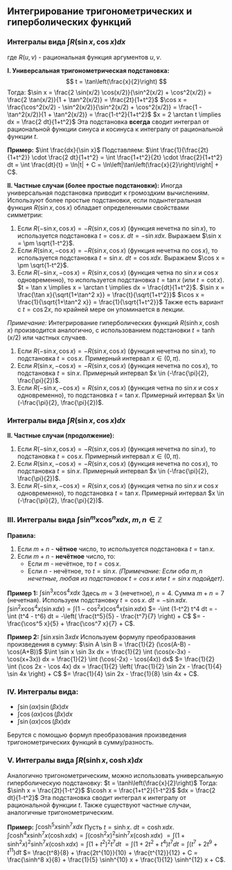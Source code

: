 ## Интегрирование тригонометрических и гиперболических функций
### Интегралы вида $\int R(\sin x, \cos x) dx$

где $R(u,v)$ - рациональная функция аргументов $u, v$.

**I. Универсальная тригонометрическая подстановка:**
$$ t = \tan\left(\frac{x}{2}\right) $$
Тогда:
$\sin x = \frac{2 \sin(x/2) \cos(x/2)}{\sin^2(x/2) + \cos^2(x/2)} = \frac{2 \tan(x/2)}{1 + \tan^2(x/2)} = \frac{2t}{1+t^2}$
$\cos x = \frac{\cos^2(x/2) - \sin^2(x/2)}{\sin^2(x/2) + \cos^2(x/2)} = \frac{1 - \tan^2(x/2)}{1 + \tan^2(x/2)} = \frac{1-t^2}{1+t^2}$
$x = 2 \arctan t \implies dx = \frac{2 dt}{1+t^2}$
Эта подстановка **всегда** сводит интеграл от рациональной функции синуса и косинуса к интегралу от рациональной функции $t$.

**Пример:**
$\int \frac{dx}{\sin x}$
Подставляем:
$\int \frac{1}{\frac{2t}{1+t^2}} \cdot \frac{2 dt}{1+t^2} = \int \frac{1+t^2}{2t} \cdot \frac{2}{1+t^2} dt = \int \frac{dt}{t} = \ln|t| + C = \ln\left|\tan\left(\frac{x}{2}\right)\right| + C$.

**II. Частные случаи (более простые подстановки):**
Иногда универсальная подстановка приводит к громоздким вычислениям. Используют более простые подстановки, если подынтегральная функция $R(\sin x, \cos x)$ обладает определенными свойствами симметрии:

1.  Если $R(-\sin x, \cos x) = -R(\sin x, \cos x)$ (функция нечетна по $\sin x$), то используется подстановка $t = \cos x$.
    $dt = -\sin x dx$. Выражаем $\sin x = \pm \sqrt{1-t^2}$.
2.  Если $R(\sin x, -\cos x) = -R(\sin x, \cos x)$ (функция нечетна по $\cos x$), то используется подстановка $t = \sin x$.
    $dt = \cos x dx$. Выражаем $\cos x = \pm \sqrt{1-t^2}$.
3.  Если $R(-\sin x, -\cos x) = R(\sin x, \cos x)$ (функция четна по $\sin x$ и $\cos x$ одновременно), то используется подстановка $t = \tan x$ (или $t = \cot x$).
    $t = \tan x \implies x = \arctan t \implies dx = \frac{dt}{1+t^2}$.
    $\sin x = \frac{\tan x}{\sqrt{1+\tan^2 x}} = \frac{t}{\sqrt{1+t^2}}$
    $\cos x = \frac{1}{\sqrt{1+\tan^2 x}} = \frac{1}{\sqrt{1+t^2}}$
	Также есть вариант с ${t = \cos 2x}$, по крайней мере он упоминается в лекции.

*Примечание:* Интегрирование гиперболических функций $R(\sinh x, \cosh x)$ производится аналогично, с использованием подстановки $t = \tanh(x/2)$ или частных случаев.

1.  Если $R(-\sin x, \cos x) = -R(\sin x, \cos x)$ (функция нечетна по $\sin x$), то подстановка $t = \cos x$. Примерный интервал $x \in (0, \pi)$.
2.  Если $R(\sin x, -\cos x) = -R(\sin x, \cos x)$ (функция нечетна по $\cos x$), то подстановка $t = \sin x$. Примерный интервал $x \in (-\frac{\pi}{2}, \frac{\pi}{2})$.
3.  Если $R(-\sin x, -\cos x) = R(\sin x, \cos x)$ (функция четна по $\sin x$ и $\cos x$ одновременно), то подстановка $t = \tan x$. Примерный интервал $x \in (-\frac{\pi}{2}, \frac{\pi}{2})$.
### Интегралы вида $\int R(\sin x, \cos x) dx$

**II. Частные случаи (продолжение):**

1.  Если $R(-\sin x, \cos x) = -R(\sin x, \cos x)$ (функция нечетна по $\sin x$), то подстановка $t = \cos x$. Примерный интервал $x \in (0, \pi)$.
2.  Если $R(\sin x, -\cos x) = -R(\sin x, \cos x)$ (функция нечетна по $\cos x$), то подстановка $t = \sin x$. Примерный интервал $x \in (-\frac{\pi}{2}, \frac{\pi}{2})$.
3.  Если $R(-\sin x, -\cos x) = R(\sin x, \cos x)$ (функция четна по $\sin x$ и $\cos x$ одновременно), то подстановка $t = \tan x$. Примерный интервал $x \in (-\frac{\pi}{2}, \frac{\pi}{2})$.

### III. Интегралы вида $\int \sin^m x \cos^n x dx$, $m, n \in \mathbb{Z}$

**Правила:**
1.  Если $m+n$ - **чётное** число, то используется подстановка $t = \tan x$.
2.  Если $m+n$ - **нечётное** число, то:
    *   Если $m$ - нечётное, то $t = \cos x$.
    *   Если $n$ - нечётное, то $t = \sin x$.
    *(Примечание: Если оба $m, n$ нечетные, любая из подстановок $t=\cos x$ или $t=\sin x$ подойдет)*.

**Пример 1:**
$\int \sin^3 x \cos^4 x dx$
Здесь $m=3$ (нечетное), $n=4$. Сумма $m+n=7$ (нечетная). Используем подстановку $t = \cos x$.
$dt = -\sin x dx$.
$\int \sin^2 x \cos^4 x (\sin x dx) = \int (1-\cos^2 x) \cos^4 x (\sin x dx)$
$= -\int (1-t^2) t^4 dt = -\int (t^4 - t^6) dt = -\left( \frac{t^5}{5} - \frac{t^7}{7} \right) + C$
$= -\frac{\cos^5 x}{5} + \frac{\cos^7 x}{7} + C$.

**Пример 2:**
$\int \sin x \sin 3x dx$
Используем формулу преобразования произведения в сумму: $\sin A \sin B = \frac{1}{2} (\cos(A-B) - \cos(A+B))$
$\int \sin x \sin 3x dx = \frac{1}{2} \int (\cos(x-3x) - \cos(x+3x)) dx = \frac{1}{2} \int (\cos(-2x) - \cos(4x)) dx$
$= \frac{1}{2} \int (\cos 2x - \cos 4x) dx = \frac{1}{2} \left( \frac{1}{2} \sin 2x - \frac{1}{4} \sin 4x \right) + C$
$= \frac{1}{4} \sin 2x - \frac{1}{8} \sin 4x + C$.

### IV. Интегралы вида:
*   $\int \sin(\alpha x) \sin(\beta x) dx$
*   $\int \cos(\alpha x) \cos(\beta x) dx$
*   $\int \sin(\alpha x) \cos(\beta x) dx$

Берутся с помощью формул преобразования произведения тригонометрических функций в сумму/разность.

### V. Интегралы вида $\int R(\sinh x, \cosh x) dx$

Аналогично тригонометрическим, можно использовать универсальную гиперболическую подстановку:
$t = \tanh\left(\frac{x}{2}\right)$
Тогда:
$\sinh x = \frac{2t}{1-t^2}$
$\cosh x = \frac{1+t^2}{1-t^2}$
$dx = \frac{2 dt}{1-t^2}$
Эта подстановка сводит интеграл к интегралу от рациональной функции $t$. Также существуют частные случаи, аналогичные тригонометрическим.

**Пример:**
$\int \cosh^5 x \sinh^7 x dx$
Пусть $t = \sinh x$. $dt = \cosh x dx$.
$\int \cosh^4 x \sinh^7 x (\cosh x dx) = \int (\cosh^2 x)^2 \sinh^7 x (\cosh x dx)$
$= \int (1+\sinh^2 x)^2 \sinh^7 x (\cosh x dx) = \int (1+t^2)^2 t^7 dt$
$= \int (1+2t^2+t^4) t^7 dt = \int (t^7 + 2t^9 + t^{11}) dt$
$= \frac{t^8}{8} + \frac{2t^{10}}{10} + \frac{t^{12}}{12} + C = \frac{\sinh^8 x}{8} + \frac{1}{5} \sinh^{10} x + \frac{1}{12} \sinh^{12} x + C$.